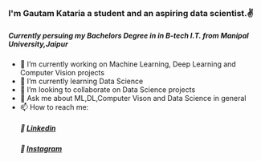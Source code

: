 ### I'm Gautam Kataria a student and an aspiring data scientist.✌️
##### Currently persuing my Bachelors Degree in in B-tech I.T. from Manipal University,Jaipur

- 🔭 I’m currently working on Machine Learning, Deep Learning and Computer Vision projects
- 🌱 I’m currently learning Data Science
- 👯 I’m looking to collaborate on Data Science projects
- 💬 Ask me about ML,DL,Computer Vison and Data Science in general
- 📫 How to reach me: 
  #####   💠 [Linkedin](https://www.linkedin.com/in/gautam-kataria-1241b71a0/)
  #####   💠 [Instagram](https://www.instagram.com/gautzz_k/?hl=en)
